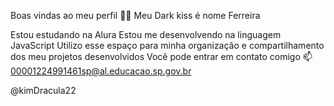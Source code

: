 Boas vindas ao meu perfil 💙💙
Meu Dark kiss é nome Ferreira

Estou estudando na Alura
Estou me desenvolvendo na linguagem JavaScript
Utilizo esse espaço para minha organização e compartilhamento dos meu projetos desenvolvidos
Você pode entrar em contato comigo 📫
00001224991461sp@al.educacao.sp.gov.br

@kimDracula22
